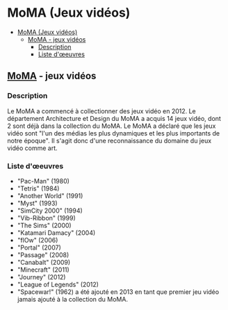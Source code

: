 # MoMA (Jeux vidéos)

- [MoMA (Jeux vidéos)](#moma-jeux-vidéos)
  - [MoMA - jeux vidéos](#moma---jeux-vidéos)
    - [Description](#description)
    - [Liste d'œeuvres](#liste-dœeuvres)

## [MoMA](https://www.moma.org/) - jeux vidéos

### Description

Le MoMA a commencé à collectionner des jeux vidéo en 2012. Le département Architecture et Design du MoMA a acquis 14 jeux vidéo, dont 2 sont déjà dans la collection du MoMA. Le MoMA a déclaré que les jeux vidéo sont "l'un des médias les plus dynamiques et les plus importants de notre époque".
Il s'agit donc d'une reconnaissance du domaine du jeux vidéo comme art.

### Liste d'œeuvres

- "Pac-Man" (1980)
- "Tetris" (1984)
- "Another World" (1991)
- "Myst" (1993)
- "SimCity 2000" (1994)
- "Vib-Ribbon" (1999)
- "The Sims" (2000)
- "Katamari Damacy" (2004)
- "flOw" (2006)
- "Portal" (2007)
- "Passage" (2008)
- "Canabalt" (2009)
- "Minecraft" (2011)
- "Journey" (2012)
- "League of Legends" (2012)
- "Spacewar!" (1962) a été ajouté en 2013 en tant que premier jeu vidéo jamais ajouté à la collection du MoMA.
